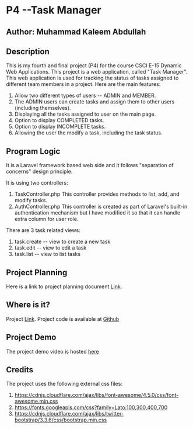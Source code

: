 # P4 --Task Manager

## Author: Muhammad Kaleem Abdullah

## Description

This is my fourth and final project (P4) for the course CSCI E-15 Dynamic Web Applications. This project is a web application, called "Task Manager". This web application is used for tracking the status of tasks assigned to different team members in a project. Here are the main features:

1. Allow two different types of users -- ADMIN and MEMBER.
2. The ADMIN users can create tasks and assign them to other users (including themselves).
3. Displaying all the tasks assigned to user on the main page.
4. Option to display COMPLETED tasks.
5. Option to display INCOMPLETE tasks.
6. Allowing the user the modify a task, including the task status.

## Program Logic

It is a Laravel framework based web side and it follows "separation of concerns" design principle.

It is using two controllers:

1. TaskController.php
		This controller provides methods to list, add, and modify tasks.
2. AuthController.php
    This controller is created as part of Laravel's built-in authentication mechanism but I have modified it so that it can handle extra column for user role.

There are 3 task related views:

1. task.create -- view to create a new task
2. task.edit -- view to edit a task
3. task.list -- view to list tasks


## Project Planning

Here is a link to project planning document [Link](https://docs.google.com/document/d/1EjofPJ_pHRT3e1gr1JDJP7qSW2_X2DjeRurrMyL32WM/edit).

## Where is it?

Project [Link](http://p4.kaleemabdullah.com).
Project code is available at [Github](https://github.com/mkabdullah/p4)

## Project Demo

The project demo video is hosted [here](https://www.youtube.com/watch?v=pb3ijxObTjs)

## Credits

The project uses the following external css files:

1. https://cdnjs.cloudflare.com/ajax/libs/font-awesome/4.5.0/css/font-awesome.min.css
2. https://fonts.googleapis.com/css?family=Lato:100,300,400,700
3. https://cdnjs.cloudflare.com/ajax/libs/twitter-bootstrap/3.3.6/css/bootstrap.min.css
